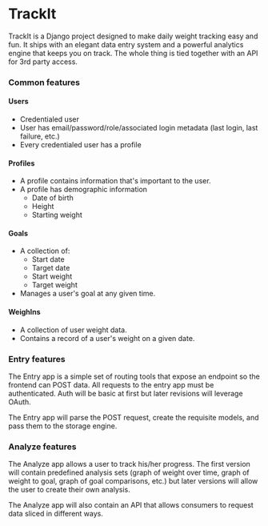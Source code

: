 # TrackIt

TrackIt is a Django project designed to make daily weight tracking easy and fun. It ships with an elegant data entry system and a powerful analytics engine that keeps you on track. The whole thing is tied together with an API for 3rd party access.

### Common features

#### Users
- Credentialed user
- User has email/password/role/associated login metadata (last login, last failure, etc.)
- Every credentialed user has a profile

#### Profiles
- A profile contains information that's important to the user.
- A profile has demographic information
    - Date of birth
    - Height
    - Starting weight
    
#### Goals
  - A collection of:
      - Start date
      - Target date
      - Start weight
      - Target weight
  - Manages a user's goal at any given time.
    
#### WeighIns
- A collection of user weight data.
- Contains a record of a user's weight on a given date.

### Entry features

The Entry app is a simple set of routing tools that expose an endpoint so the frontend can POST data. All requests to the entry app must be authenticated. Auth will be basic at first but later revisions will leverage OAuth.

The Entry app will parse the POST request, create the requisite models, and pass them to the storage engine.

### Analyze features

The Analyze app allows a user to track his/her progress. The first version will contain predefined analysis sets (graph of weight over time, graph of weight to goal, graph of goal comparisons, etc.) but later versions will allow the user to create their own analysis.

The Analyze app will also contain an API that allows consumers to request data sliced in different ways.